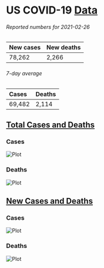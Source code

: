 # US COVID-19 [Data](https://github.com/drebrb/covid-19-data/blob/master/data/us_covid-19_data.csv)
###### Reported numbers for 2021-02-26 
| New cases   | New deaths   |
|:------------|:-------------|
| 78,262      | 2,266        |
###### 7-day average 
| Cases   | Deaths   |
|:--------|:---------|
| 69,482  | 2,114    |
## [Total Cases and Deaths](https://github.com/drebrb/covid-19-data/blob/master/data/us_covid-19_total.csv)
### Cases
![Plot](https://github.com/drebrb/covid-19-data/blob/master/plots/US_Total_COVID-19_Cases.png)
### Deaths
![Plot](https://github.com/drebrb/covid-19-data/blob/master/plots/US_Total_COVID-19_Deaths.png)
## [New Cases and Deaths](https://github.com/drebrb/covid-19-data/blob/master/data/us_covid-19_new.csv) 
### Cases
![Plot](https://github.com/drebrb/covid-19-data/blob/master/plots/US_New_COVID-19_Cases.png)
### Deaths
![Plot](https://github.com/drebrb/covid-19-data/blob/master/plots/US_New_COVID-19_Deaths.png)